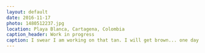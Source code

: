 ```yaml
---
layout: default
date: 2016-11-17
photo: 1480512237.jpg
location: Playa Blanca, Cartagena, Colombia
caption_header: Work in progress
caption: I swear I am working on that tan. I will get brown... one day.
---
```

